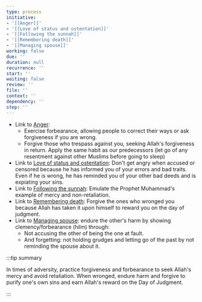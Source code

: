 ```yaml
---
type: process
initiative:
- '[[Anger]]'
- '[[Love of status and ostentation]]'
- '[[Following the sunnah]]'
- '[[Remembering death]]'
- '[[Managing spouse]]'
working: false
due: ''
duration: null
recurrence: ''
start: ''
waiting: false
review: ''
file: ''
context: ''
dependency: ''
step: ''
---
```


* Link to [Anger](docs/sidebar1/Initiatives/bad%20traits/Anger.md):
	* Exercise forbearance, allowing people to correct their ways or ask forgiveness if you are wrong.
	* Forgive those who trespass against you, seeking Allah's forgiveness in return. Apply the same habit as our predecessors (let go of any resentment against other Muslims before going to sleep)
* Link to [Love of status and ostentation](docs/sidebar1/Initiatives/bad%20traits/Love%20of%20status%20and%20ostentation.md): Don't get angry when accused or censored because he has informed you of your errors and bad traits. Even if he is wrong, he has reminded you of your other bad deeds and is expiating your sins.
* Link to [Following the sunnah](docs/sidebar1/Initiatives/worship/Following%20the%20sunnah.md): Emulate the Prophet Muhammad's example of mercy and non-retaliation.
* Link to [Remembering death](docs/sidebar1/Initiatives/good%20traits/Remembering%20death.md): Forgive the ones who wronged you because Allah has taken it upon himself to reward you on the day of judgment.
* Link to [Managing spouse](docs/sidebar1/Initiatives/worship/Managing%20spouse.md): endure the other's harm by showing clemency/forbearance (hilm) through:
	* Not accusing the other of being the one at fault.
	* And forgetting: not holding grudges and letting go of the past by not reminding the spouse about it.

:::tip summary

In times of adversity, practice forgiveness and forbearance to seek Allah's mercy and avoid retaliation. When wronged, endure harm and forgive to purify one's own sins and earn Allah's reward on the Day of Judgment.

:::
